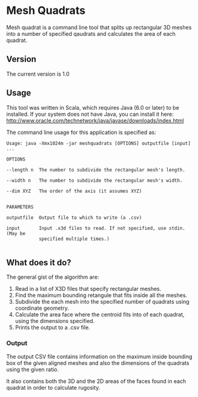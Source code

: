# Mesh Quadrats

Mesh quadrat is a command line tool that splits up rectangular 3D meshes into a number of specified qaudrats and calculates the area of each quadrat.


## Version

The current version is 1.0

## Usage

This tool was written in Scala, which requires Java (6.0 or later) to be installed. If your system does not have Java, 
you can install it here: http://www.oracle.com/technetwork/java/javase/downloads/index.html

The command line usage for this application is specified as:

```
Usage: java -Xmx1024m -jar meshquadrats [OPTIONS] outputfile [input] ...

OPTIONS

--length n  The number to subdivide the rectangular mesh's length.

--width n   The number to subdivide the rectangular mesh's width.

--dim XYZ   The order of the axis (it assumes XYZ)


PARAMETERS

outputfile  Output file to which to write (a .csv)

input       Input .x3d files to read. If not specified, use stdin. (May be
            specified multiple times.)
            
```

## What does it do?
The general gist of the algorithm are:  
1. Read in a list of X3D files that specify rectangular meshes.    
2. Find the maximum bounding retangule that fits inside all the meshes.  
3. Subdivide the each mesh into the specified number of quadrats using coordinate geometry.  
4. Calculate the area face where the centroid fits into of each quadrat, using the dimensions specified.  
5. Prints the output to a .csv file.  

### Output 
The output CSV file contains information on the maximum inside bounding box of the given aligned meshes and
also the dimensions of the quadrats using the given ratio.  
  
It also contains both the 3D and the 2D areas of the faces found in each quadrat in order to calculate rugosity.

